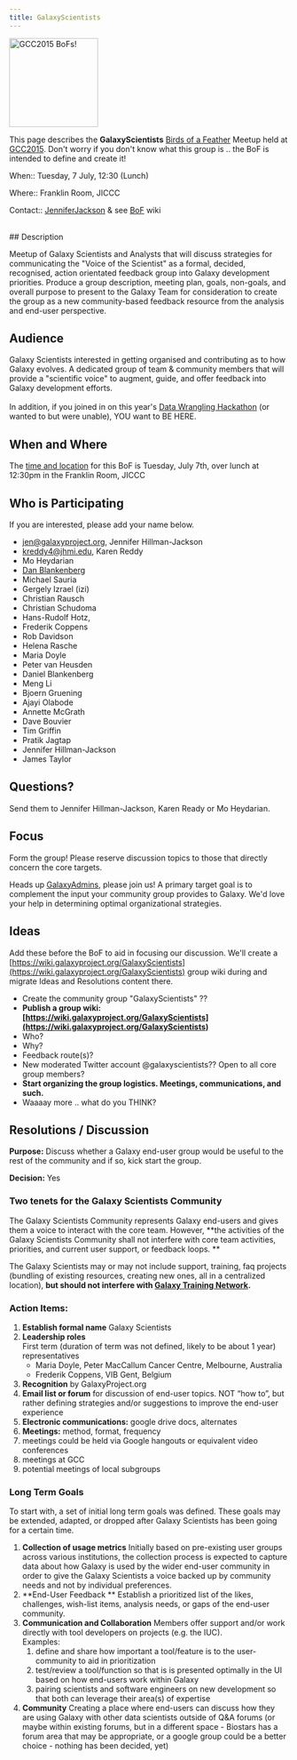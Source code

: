 ```yaml
---
title: GalaxyScientists
---
```

<slot name="/events/gcc2015/header" />


<div class='left'><a href='/events/gcc2015/bofs/'><img src="/src/images/logos/GCC2015BoFs300.png" alt="GCC2015 BoFs!" width="160" /></a></div>

This page describes the **GalaxyScientists** [Birds of a Feather](/events/gcc2015/bofs/) Meetup held at [GCC2015](http://gcc2015.tsl.ac.uk/). Don't worry if you don't know what this group is .. the BoF is intended to define and create it! 

When:: Tuesday, 7 July, 12:30 (Lunch)

Where:: Franklin Room, JICCC

Contact:: [JenniferJackson](/people/jennifer-jackson/) & see [BoF](https://wiki.galaxyproject.org/Events/GCC2015/BoFs/GalaxyScientists) wiki

<br />
## Description

Meetup of Galaxy Scientists and Analysts that will discuss strategies for communicating the "Voice of the Scientist" as a formal, decided, recognised, action orientated feedback group into Galaxy development priorities. Produce a group description, meeting plan, goals, non-goals, and overall purpose to present to the Galaxy Team for consideration to create the group as a new community-based feedback resource from the analysis and end-user perspective.

## Audience

Galaxy Scientists interested in getting organised and contributing as to how Galaxy evolves. A dedicated group of team & community members that will provide a "scientific voice" to augment, guide, and offer feedback into Galaxy development efforts.
<br />
<br />
In addition, if you joined in on this year's [Data Wrangling Hackathon](http://gcc2015.tsl.ac.uk/data-hackathon/) (or wanted to but were unable), YOU want to BE HERE.

## When and Where

The [time and location](/events/gcc2015/bofs/#bof-schedule) for this BoF is Tuesday, July 7th, over lunch at 12:30pm in the Franklin Room, JICCC


## Who is Participating

If you are interested, please add your name below.

* [jen@galaxyproject.org](mailto:jen@galaxyproject.org), Jennifer Hillman-Jackson
* [kreddy4@jhmi.edu](mailto:kreddy4@jhmi.edu), Karen Reddy
* Mo Heydarian
* [Dan Blankenberg](/people/dan/)
* Michael Sauria
* Gergely Izrael (izi)
* Christian Rausch
* Christian Schudoma
* Hans-Rudolf Hotz, 
* Frederik Coppens
* Rob Davidson
* Helena Rasche
* Maria Doyle
* Peter van Heusden
* Daniel Blankenberg
* Meng Li
* Bjoern Gruening
* Ajayi Olabode 
* Annette McGrath
* Dave Bouvier
* Tim Griffin 
* Pratik Jagtap
* Jennifer Hillman-Jackson
* James Taylor

## Questions?

Send them to Jennifer Hillman-Jackson, Karen Ready or Mo Heydarian.  

## Focus

Form the group! Please reserve discussion topics to those that directly concern the core targets. 

Heads up [GalaxyAdmins](/community/galaxy-admins/), please join us! A primary target goal is to complement the input your community group provides to Galaxy. We'd love your help in determining optimal organizational strategies.

## Ideas

Add these before the BoF to aid in focusing our discussion. We'll create a [https://wiki.galaxyproject.org/GalaxyScientists](https://wiki.galaxyproject.org/GalaxyScientists) group wiki during and migrate Ideas and Resolutions content there.
* Create the community group "GalaxyScientists" ??
* **Publish a group wiki: [https://wiki.galaxyproject.org/GalaxyScientists](https://wiki.galaxyproject.org/GalaxyScientists)**
* Who?
* Why?
* Feedback route(s)?
* New moderated Twitter account @galaxyscientists?? Open to all core group members?
* **Start organizing the group logistics. Meetings, communications, and such.**
* Waaaay more .. what do you THINK?

## Resolutions / Discussion

**Purpose:** Discuss whether a Galaxy end-user group would be useful to the rest of the community and if so, kick start the group.

**Decision:** Yes

### Two tenets for the Galaxy Scientists Community

The Galaxy Scientists Community represents Galaxy end-users and gives them a voice to interact with the core team. However, **the activities of the Galaxy Scientists Community shall not interfere with core team activities, priorities, and current user support, or feedback loops. **

The Galaxy Scientists may or may not include support, training, faq projects (bundling of existing resources, creating new ones, all in a centralized location), **but should not interfere with [Galaxy Training Network](https://training.galaxyproject.org/).**


### Action Items:

1. **Establish formal name**
    Galaxy Scientists
1. **Leadership roles**  
    First term (duration of term was not defined, likely to be about 1 year) representatives
    * Maria Doyle, Peter MacCallum Cancer Centre, Melbourne, Australia 
    * Frederik Coppens, VIB Gent, Belgium
1. **Recognition** by GalaxyProject.org
1. **Email list or forum** for discussion of end-user topics. NOT “how to”, but rather defining strategies and/or suggestions to improve the end-user experience
1. **Electronic communications:** google drive docs, alternates 
1. **Meetings:** method, format, frequency
  1. meetings could be held via Google hangouts or equivalent video conferences
  1. meetings at GCC
  1. potential meetings of local subgroups

### Long Term Goals

To start with, a set of initial long term goals was defined. These goals may be extended, adapted, or dropped after Galaxy Scientists has been going for a certain time.

1. **Collection of usage metrics**
    Initially based on pre-existing user groups across various institutions, the collection process is expected to capture data about how Galaxy is used by the wider end-user community in order to give the Galaxy Scientists a voice backed up by community needs and not by individual preferences.
1. **End-User Feedback **
    Establish a prioritized list of the likes, challenges, wish-list items, analysis needs, or gaps of the end-user community.
1. **Communication and Collaboration**
    Members offer support and/or work directly with tool developers on projects (e.g. the IUC). <br />
    Examples: 
    1. define and share how important a tool/feature is to the user-community to aid in prioritization
    1. test/review a tool/function so that is is presented optimally in the UI based on how end-users work within Galaxy
    1. pairing scientists and software engineers on new development so that both can leverage their area(s) of expertise
1. **Community**
    Creating a place where end-users can discuss how they are using Galaxy with other data scientists outside of Q&A forums (or maybe within existing forums, but in a different space - Biostars has a forum area that may be appropriate, or a google group could be a better choice - nothing has been decided, yet)

